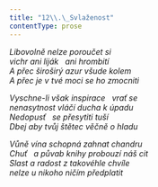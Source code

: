 ```yaml
---
title: "12\\.\_Svlaženost"
contentType: prose
---
```


<section>

_Libovolně nelze poroučet si  
vichr ani liják   ani hrombití  
A přec široširý azur všude kolem  
A přec je v tvé moci se ho zmocniti_

</section>

<section>

_Vyschne-li však inspirace   vrať se  
nenasytnost vláčí ducha k úpadu  
Nedopusť   se přesytiti tuší  
Dbej aby tvůj štětec věčně o hladu_

</section>

<section>

_Vůně vína schopná zahnat chandru  
Chuť   a půvab knihy probouzí náš cit  
Slast a radost z takovéhle chvíle  
nelze u nikoho ničím předplatit_

</section>
